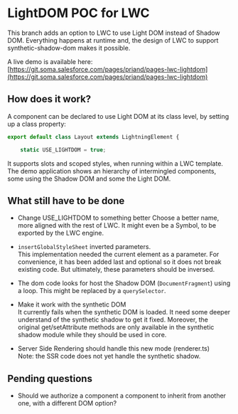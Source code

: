 # LightDOM POC for LWC

This branch adds an option to LWC to use Light DOM instead of Shadow DOM. Everything happens at runtime and, the design of LWC to support synthetic-shadow-dom makes it possible.

A live demo is available here: [https://git.soma.salesforce.com/pages/priand/pages-lwc-lightdom](https://git.soma.salesforce.com/pages/priand/pages-lwc-lightdom)

## How does it work?
A component can be declared to use Light DOM at its class level, by setting up a class property:  

```js
export default class Layout extends LightningElement {

    static USE_LIGHTDOM = true;

```

It supports slots and scoped styles, when running within a LWC template. The demo application shows an hierarchy of intermingled components, some using the Shadow DOM and some the Light DOM.


## What still have to be done

- Change USE_LIGHTDOM to something better
  Choose a better name, more aligned with the rest of LWC. It might even be a Symbol, to be exported by the LWC engine. 

- `insertGlobalStyleSheet` inverted parameters.  
  This implementation needed the current element as a parameter. For convenience, it has been added last and optional so it does not break existing code. But ultimately, these parameters should be inversed.  

- The dom code looks for host the Shadow DOM (`DocumentFragment`) using a loop. This might be replaced by a `querySelector`.  

- Make it work with the synthetic DOM  
  It currently fails when the synthetic DOM is loaded. It need some deeper understand of the synthetic shadow to get it fixed. Moreover, the original get/setAttribute methods are only available in the synthetic shadow module while they should be used in core.  
  
- Server Side Rendering should handle this new mode (renderer.ts)  
  Note: the SSR code does not yet handle the synthetic shadow.
  
  
## Pending questions

- Should we authorize a component a component to inherit from another one, with a different DOM option?


